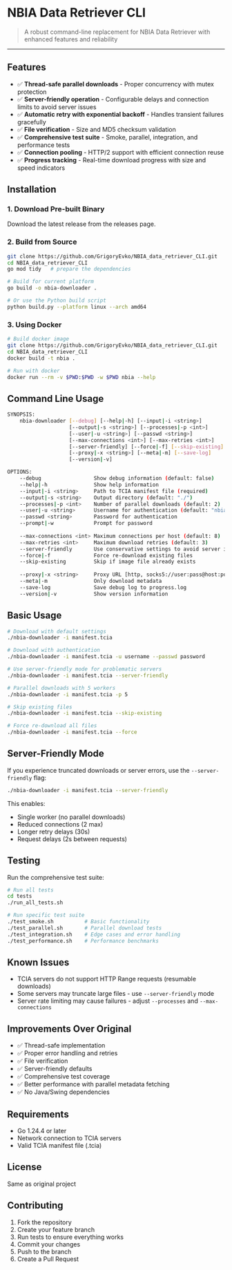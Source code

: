 # NBIA Data Retriever CLI

> A robust command-line replacement for NBIA Data Retriever with enhanced features and reliability

---

## Features
- ✅ **Thread-safe parallel downloads** - Proper concurrency with mutex protection
- ✅ **Server-friendly operation** - Configurable delays and connection limits to avoid server issues
- ✅ **Automatic retry with exponential backoff** - Handles transient failures gracefully
- ✅ **File verification** - Size and MD5 checksum validation
- ✅ **Comprehensive test suite** - Smoke, parallel, integration, and performance tests
- ✅ **Connection pooling** - HTTP/2 support with efficient connection reuse
- ✅ **Progress tracking** - Real-time download progress with size and speed indicators

## Installation

### 1. Download Pre-built Binary
Download the latest release from the releases page.

### 2. Build from Source

```bash
git clone https://github.com/GrigoryEvko/NBIA_data_retriever_CLI.git
cd NBIA_data_retriever_CLI
go mod tidy   # prepare the dependencies

# Build for current platform
go build -o nbia-downloader .

# Or use the Python build script
python build.py --platform linux --arch amd64
```

### 3. Using Docker

```bash
# Build docker image
git clone https://github.com/GrigoryEvko/NBIA_data_retriever_CLI.git
cd NBIA_data_retriever_CLI
docker build -t nbia .

# Run with docker
docker run --rm -v $PWD:$PWD -w $PWD nbia --help
```

## Command Line Usage

```bash
SYNOPSIS:
    nbia-downloader [--debug] [--help|-h] [--input|-i <string>]
                    [--output|-s <string>] [--processes|-p <int>]
                    [--user|-u <string>] [--passwd <string>]
                    [--max-connections <int>] [--max-retries <int>]
                    [--server-friendly] [--force|-f] [--skip-existing]
                    [--proxy|-x <string>] [--meta|-m] [--save-log]
                    [--version|-v]

OPTIONS:
    --debug                 Show debug information (default: false)
    --help|-h               Show help information
    --input|-i <string>     Path to TCIA manifest file (required)
    --output|-s <string>    Output directory (default: "./")
    --processes|-p <int>    Number of parallel downloads (default: 2)
    --user|-u <string>      Username for authentication (default: "nbia_guest")
    --passwd <string>       Password for authentication
    --prompt|-w             Prompt for password
    
    --max-connections <int> Maximum connections per host (default: 8)
    --max-retries <int>     Maximum download retries (default: 3)
    --server-friendly       Use conservative settings to avoid server issues
    --force|-f              Force re-download existing files
    --skip-existing         Skip if image file already exists
    
    --proxy|-x <string>     Proxy URL [http, socks5://user:pass@host:port]
    --meta|-m               Only download metadata
    --save-log              Save debug log to progress.log
    --version|-v            Show version information
```

## Basic Usage

```bash
# Download with default settings
./nbia-downloader -i manifest.tcia

# Download with authentication
./nbia-downloader -i manifest.tcia -u username --passwd password

# Use server-friendly mode for problematic servers
./nbia-downloader -i manifest.tcia --server-friendly

# Parallel downloads with 5 workers
./nbia-downloader -i manifest.tcia -p 5

# Skip existing files
./nbia-downloader -i manifest.tcia --skip-existing

# Force re-download all files
./nbia-downloader -i manifest.tcia --force
```

## Server-Friendly Mode

If you experience truncated downloads or server errors, use the `--server-friendly` flag:

```bash
./nbia-downloader -i manifest.tcia --server-friendly
```

This enables:
- Single worker (no parallel downloads)
- Reduced connections (2 max)
- Longer retry delays (30s)
- Request delays (2s between requests)

## Testing

Run the comprehensive test suite:

```bash
# Run all tests
cd tests
./run_all_tests.sh

# Run specific test suite
./test_smoke.sh          # Basic functionality
./test_parallel.sh       # Parallel download tests
./test_integration.sh    # Edge cases and error handling
./test_performance.sh    # Performance benchmarks
```

## Known Issues

- TCIA servers do not support HTTP Range requests (resumable downloads)
- Some servers may truncate large files - use `--server-friendly` mode
- Server rate limiting may cause failures - adjust `--processes` and `--max-connections`

## Improvements Over Original

- ✅ Thread-safe implementation
- ✅ Proper error handling and retries
- ✅ File verification
- ✅ Server-friendly defaults
- ✅ Comprehensive test coverage
- ✅ Better performance with parallel metadata fetching
- ✅ No Java/Swing dependencies

## Requirements

- Go 1.24.4 or later
- Network connection to TCIA servers
- Valid TCIA manifest file (.tcia)

## License

Same as original project

## Contributing

1. Fork the repository
2. Create your feature branch
3. Run tests to ensure everything works
4. Commit your changes
5. Push to the branch
6. Create a Pull Request